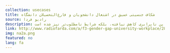 ```yaml
---
collection: usecases
title: شکاف جنسیتی عمیق در اشتغال دانشجویان و فارغ‌التحصیلان دانشگاه
source: رادیو فردا 
description: انتظار بر این است که رشد قابل‌توجه شمار زنان تحصیل‌کرده، به افزایش اشتغال این بخش از زنان منتهی شود و نابرابری حاکم بر بازار کار میان زنان و مردان فارغ‌التحصیل از دانشگاه از بین رود. اما آمار رسمی نشان می‌دهد که نه تنها برخلاف تصور این نابرابری کاهش نیافته، بلکه شرایط نامطلوب‌تر نیز شده است.
link: http://www.radiofarda.com/a/f3-gender-gap-university-workplace/28180805.html
img: na2a.png
featured: no
lang: fa
---
```

